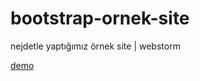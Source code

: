 # bootstrap-ornek-site
nejdetle yaptığımız örnek site | webstorm

[demo](https://demo.nejdetkadirbektas.com/sevval-bootstrap/)
